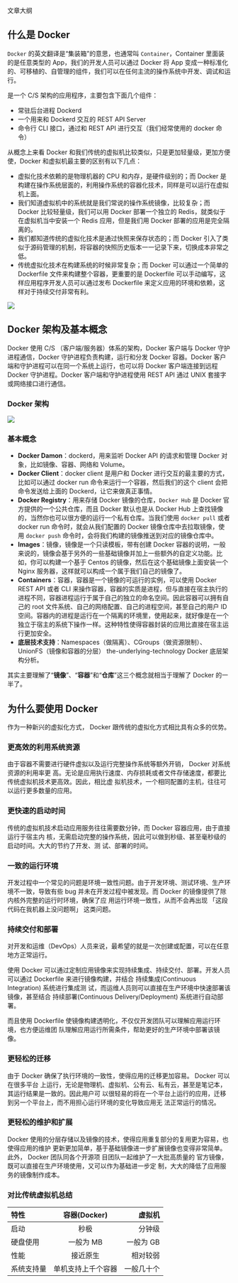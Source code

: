 文章大纲

## 什么是 Docker

`Docker` 的英文翻译是“集装箱”的意思，也通常叫 `Container`，Container 里面装的是任意类型的 App，我们的开发人员可以通过 Docker 将 App 变成一种标准化的、可移植的、自管理的组件，我们可以在任何主流的操作系统中开发、调试和运行。

是一个 C/S 架构的应用程序，主要包含下面几个组件：

- 常驻后台进程 Dockerd
- 一个用来和 Dockerd 交互的 REST API Server
- 命令行 CLI 接口，通过和 REST API 进行交互（我们经常使用的 docker 命令）

从概念上来看 Docker 和我们传统的虚拟机比较类似，只是更加轻量级，更加方便使，Docker 和虚拟机最主要的区别有以下几点：

- 虚拟化技术依赖的是物理机器的 CPU 和内存，是硬件级别的；而 Docker 是构建在操作系统层面的，利用操作系统的容器化技术，同样是可以运行在虚拟机上面。
- 我们知道虚拟机中的系统就是我们常说的操作系统镜像，比较复杂；而 Docker 比较轻量级，我们可以用 Docker 部署一个独立的 Redis，就类似于在虚拟机当中安装一个 Redis 应用，但是我们用 Docker 部署的应用是完全隔离的。
- 我们都知道传统的虚拟化技术是通过快照来保存状态的；而 Docker 引入了类似于源码管理的机制，将容器的快照历史版本一一记录下来，切换成本非常之低。
- 传统虚拟化技术在构建系统的时候非常复杂；而 Docker 可以通过一个简单的 Dockerfile 文件来构建整个容器，更重要的是 Dockerfile 可以手动编写，这样应用程序开发人员可以通过发布 Dockerfile 来定义应用的环境和依赖，这样对于持续交付非常有利。

![](https://files.mdnice.com/user/24277/18ac62ac-bab1-4c3b-a6b3-42366680ba78.png)

## Docker 架构及基本概念

Docker 使用 C/S （客户端/服务器）体系的架构，Docker 客户端与 Docker 守护进程通信，Docker 守护进程负责构建，运行和分发 Docker 容器。Docker 客户端和守护进程可以在同一个系统上运行，也可以将 Docker 客户端连接到远程 Docker 守护进程。Docker 客户端和守护进程使用 REST API 通过 UNIX 套接字或网络接口进行通信。

### Docker 架构

![](https://files.mdnice.com/user/24277/dfa81f66-d3d5-4325-9020-6c2dd76cb175.png)

### 基本概念

- **Docker Damon**：dockerd，用来监听 Docker API 的请求和管理 Docker 对象，比如镜像、容器、网络和 Volume。
- **Docker Client**：docker client 是用户和 Docker 进行交互的最主要的方式，比如可以通过 docker run 命令来运行一个容器，然后我们的这个 client 会把命令发送给上面的 Dockerd，让它来做真正事情。
- **Docker Registry**：用来存储 Docker 镜像的仓库，`Docker Hub` 是 Docker 官方提供的一个公共仓库，而且 Docker 默认也是从 Docker Hub 上查找镜像的，当然你也可以很方便的运行一个私有仓库。当我们使用 `docker pull` 或者 docker run 命令时，就会从我们配置的 Docker 镜像仓库中去拉取镜像，使用 `docker push` 命令时，会将我们构建的镜像推送到对应的镜像仓库中。
- **Images**：镜像，镜像是一个只读模板，带有创建 Docker 容器的说明，一般来说的，镜像会基于另外的一些基础镜像并加上一些额外的自定义功能。比如，你可以构建一个基于 Centos 的镜像，然后在这个基础镜像上面安装一个 Nginx 服务器，这样就可以构成一个属于我们自己的镜像了。
- **Containers**：容器，容器是一个镜像的可运行的实例，可以使用 Docker REST API 或者 CLI 来操作容器，容器的实质是进程，但与直接在宿主执行的进程不同，容器进程运行于属于自己的独立的命名空间。因此容器可以拥有自己的 root 文件系统、自己的网络配置、自己的进程空间，甚至自己的用户 ID 空间。容器内的进程是运行在一个隔离的环境里，使用起来，就好像是在一个独立于宿主的系统下操作一样。这种特性使得容器封装的应用比直接在宿主运行更加安全。
- **底层技术支持**：Namespaces（做隔离）、CGroups（做资源限制）、UnionFS（镜像和容器的分层） the-underlying-technology Docker 底层架构分析。

其实主要理解了“**镜像**”、“**容器**”和“**仓库**”这三个概念就相当于理解了 Docker 的一半了。

## 为什么要使用 Docker

作为一种新兴的虚拟化方式， Docker 跟传统的虚拟化方式相比具有众多的优势。

### 更高效的利用系统资源

由于容器不需要进行硬件虚拟以及运行完整操作系统等额外开销， Docker 对系统资源的利用率更
高。无论是应用执行速度、内存损耗或者文件存储速度，都要比传统虚拟机技术更高效。因此，相比虚
拟机技术，一个相同配置的主机，往往可以运行更多数量的应用。

### 更快速的启动时间

传统的虚拟机技术启动应用服务往往需要数分钟，而 Docker 容器应用，由于直接运行于宿主内
核，无需启动完整的操作系统，因此可以做到秒级、甚至毫秒级的启动时间。大大的节约了开发、测
试、部署的时间。

### 一致的运行环境

开发过程中一个常见的问题是环境一致性问题。由于开发环境、测试环境、生产环境不一致，导致有些
bug 并未在开发过程中被发现。而 Docker 的镜像提供了除内核外完整的运行时环境，确保了应
用运行环境一致性，从而不会再出现 「这段代码在我机器上没问题啊」 这类问题。

### 持续交付和部署

对开发和运维（DevOps）人员来说，最希望的就是一次创建或配置，可以在任意地方正常运行。

使用 Docker 可以通过定制应用镜像来实现持续集成、持续交付、部署。开发人员可以通过
Dockerfile 来进行镜像构建，并结合 持续集成(Continuous Integration) 系统进行集成测
试，而运维人员则可以直接在生产环境中快速部署该镜像，甚至结合 持续部署(Continuous
Delivery/Deployment) 系统进行自动部署。

而且使用 Dockerfile 使镜像构建透明化，不仅仅开发团队可以理解应用运行环境，也方便运维团
队理解应用运行所需条件，帮助更好的生产环境中部署该镜像。

### 更轻松的迁移

由于 Docker 确保了执行环境的一致性，使得应用的迁移更加容易。 Docker 可以在很多平台
上运行，无论是物理机、虚拟机、公有云、私有云，甚至是笔记本，其运行结果是一致的。因此用户可
以很轻易的将在一个平台上运行的应用，迁移到另一个平台上，而不用担心运行环境的变化导致应用无
法正常运行的情况。

### 更轻松的维护和扩展

Docker 使用的分层存储以及镜像的技术，使得应用重复部分的复用更为容易，也使得应用的维护
更新更加简单，基于基础镜像进一步扩展镜像也变得非常简单。此外， Docker 团队同各个开源项
目团队一起维护了一大批高质量的 官方镜像，既可以直接在生产环境使用，又可以作为基础进一步定
制，大大的降低了应用服务的镜像制作成本。

### 对比传统虚拟机总结

| 特性       |    容器(Docker)    |     虚拟机 |
| :--------- | :----------------: | ---------: |
| 启动       |        秒极        |     分钟级 |
| 硬盘使用   |     一般为 MB      |  一般为 GB |
| 性能       |      接近原生      |   相对较弱 |
| 系统支持量 | 单机支持上千个容器 | 一般几十个 |
